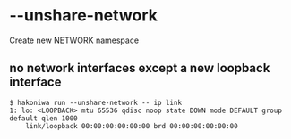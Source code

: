# --unshare-network

Create new NETWORK namespace

## no network interfaces except a new loopback interface

```console
$ hakoniwa run --unshare-network -- ip link
1: lo: <LOOPBACK> mtu 65536 qdisc noop state DOWN mode DEFAULT group default qlen 1000
    link/loopback 00:00:00:00:00:00 brd 00:00:00:00:00:00

```
